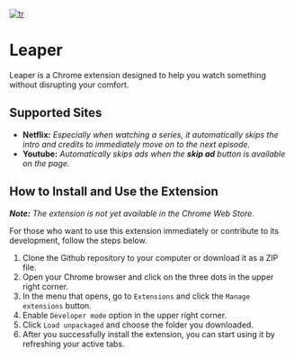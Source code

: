 [![tr](https://img.shields.io/badge/lang-tr-blue.svg)](https://github.com/emirhansirkeci/skip-it/blob/main/README-tr.md)

# Leaper

Leaper is a Chrome extension designed to help you watch something without disrupting your comfort.

## Supported Sites

- **Netflix:**
  _Especially when watching a series, it automatically skips the intro and credits to immediately move on to the next episode._
- **Youtube:**
  _Automatically skips ads when the **skip ad** button is available on the page._

## How to Install and Use the Extension

_**Note:** The extension is not yet available in the Chrome Web Store._

For those who want to use this extension immediately or contribute to its development, follow the steps below.

1. Clone the Github repository to your computer or download it as a ZIP file.
2. Open your Chrome browser and click on the three dots in the upper right corner.
3. In the menu that opens, go to `Extensions` and click the `Manage extensions` button.
4. Enable `Developer mode` option in the upper right corner.
5. Click `Load unpackaged` and choose the folder you downloaded.
6. After you successfully install the extension, you can start using it by refreshing your active tabs.

